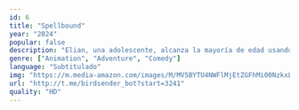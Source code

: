 ```yaml
---
id: 6
title: "Spellbound"
year: "2024"
popular: false
description: "Elian, una adolescente, alcanza la mayoría de edad usando sus poderes mágicos para defender a su familia cuando las fuerzas opuestas de la luz y la oscuridad amenazan con dividir su reino."
genre: ["Animation", "Adventure", "Comedy"]
language: "Subtitulado"
img: "https://m.media-amazon.com/images/M/MV5BYTU4NWFlMjEtZGFhMi00NzkxLWJkODQtOWExNDQ2NGVjM2RjXkEyXkFqcGc@._V1_SX300.jpg"
url: "http://t.me/birdsender_bot?start=3241"
quality: "HD"
---
```



